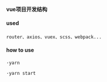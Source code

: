 #### vue项目开发结构

#### used
    router、axios、vuex、scss、webpack...

#### how to use
    ·yarn 

    ·yarn start